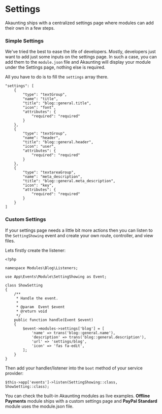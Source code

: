 Settings
========

Akaunting ships with a centralized settings page where modules can add their own in a few steps.

### Simple Settings

We've tried the best to ease the life of developers. Mostly, developers just want to add just some inputs on the settings page. In such a case, you can add them to the `module.json` file and Akaunting will display your module under the Settings page, nothing else is required.

All you have to do is to fill the `settings` array there.

```
"settings": [
    {
        "type": "textGroup",
        "name": "title",
        "title": "blog::general.title",
        "icon": "font",
        "attributes": {
            "required": "required"
        }
    },
    {
        "type": "textGroup",
        "name": "header",
        "title": "blog::general.header",
        "icon": "user",
        "attributes": {
            "required": "required"
        }
    },
    {
        "type": "textareaGroup",
        "name": "meta_description",
        "title": "blog::general.meta_description",
        "icon": "key",
        "attributes": {
            "required": "required"
        }
    }
]
```

### Custom Settings

If your settings page needs a little bit more actions then you can listen to the `SettingShowing` event and create your own route, controller, and view files.

Lets firstly create the listener:

```
<?php

namespace Modules\Blog\Listeners;

use App\Events\Module\SettingShowing as Event;

class ShowSetting
{
    /**
     * Handle the event.
     *
     * @param  Event $event
     * @return void
     */
    public function handle(Event $event)
    {
        $event->modules->settings['blog'] = [
            'name' => trans('blog::general.name'),
            'description' => trans('blog::general.description'),
            'url' => 'settings/blog',
            'icon' => 'fas fa-edit',
        ];
    }
}
```

Then add your handler/listener into the `boot` method of your service provider:

```
$this->app['events']->listen(SettingShowing::class, ShowSetting::class);
```

You can check the built-in Akaunting modules as live examples. **Offline Payments** module ships with a custom settings page and **PayPal Standard** module uses the module.json file.